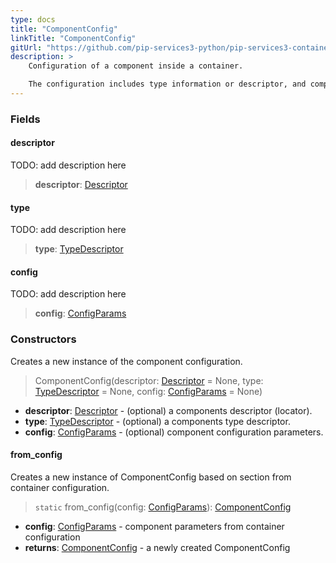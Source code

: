 ```yaml
---
type: docs
title: "ComponentConfig"
linkTitle: "ComponentConfig"
gitUrl: "https://github.com/pip-services3-python/pip-services3-container-python"
description: >
    Configuration of a component inside a container.

    The configuration includes type information or descriptor, and component configuration parameters.
---
```



### Fields

<span class="hide-title-link">

#### descriptor
TODO: add description here
> **descriptor**: [Descriptor](../../../commons/refer/descriptor)

#### type
TODO: add description here
> **type**: [TypeDescriptor](../../../commons/reflect/type_descriptor)

#### config
TODO: add description here
> **config**: [ConfigParams](../../../commons/config/config_params)

</span>

### Constructors
Creates a new instance of the component configuration.

> ComponentConfig(descriptor: [Descriptor](../../../commons/refer/descriptor) = None, type: [TypeDescriptor](../../../commons/reflect/type_descriptor) = None, config: [ConfigParams](../../../commons/config/config_params) = None)

- **descriptor**: [Descriptor](../../../commons/refer/descriptor) - (optional) a components descriptor (locator).
- **type**: [TypeDescriptor](../../../commons/reflect/type_descriptor) - (optional) a components type descriptor.
- **config**: [ConfigParams](../../../commons/config/config_params) - (optional) component configuration parameters.


#### from_config
Creates a new instance of ComponentConfig based on section from container configuration.

> `static` from_config(config: [ConfigParams](../../../commons/config/config_params)): [ComponentConfig]()

- **config**: [ConfigParams](../../../commons/config/config_params) - component parameters from container configuration
- **returns**: [ComponentConfig]() - a newly created ComponentConfig
